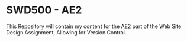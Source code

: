 # SWD500 - AE2

This Repository will contain my content for the AE2 part of the Web Site Design Assignment, Allowing for Version Control.
